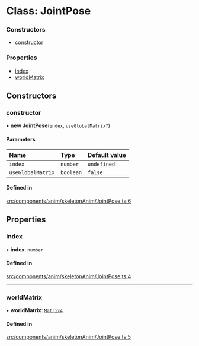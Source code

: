 # Class: JointPose

### Constructors

- [constructor](JointPose.md#constructor)

### Properties

- [index](JointPose.md#index)
- [worldMatrix](JointPose.md#worldmatrix)

## Constructors

### constructor

• **new JointPose**(`index`, `useGlobalMatrix?`)

#### Parameters

| Name | Type | Default value |
| :------ | :------ | :------ |
| `index` | `number` | `undefined` |
| `useGlobalMatrix` | `boolean` | `false` |

#### Defined in

[src/components/anim/skeletonAnim/JointPose.ts:6](https://github.com/Orillusion/orillusion/blob/main/src/components/anim/skeletonAnim/JointPose.ts#L6)

## Properties

### index

• **index**: `number`

#### Defined in

[src/components/anim/skeletonAnim/JointPose.ts:4](https://github.com/Orillusion/orillusion/blob/main/src/components/anim/skeletonAnim/JointPose.ts#L4)

___

### worldMatrix

• **worldMatrix**: [`Matrix4`](Matrix4.md)

#### Defined in

[src/components/anim/skeletonAnim/JointPose.ts:5](https://github.com/Orillusion/orillusion/blob/main/src/components/anim/skeletonAnim/JointPose.ts#L5)
